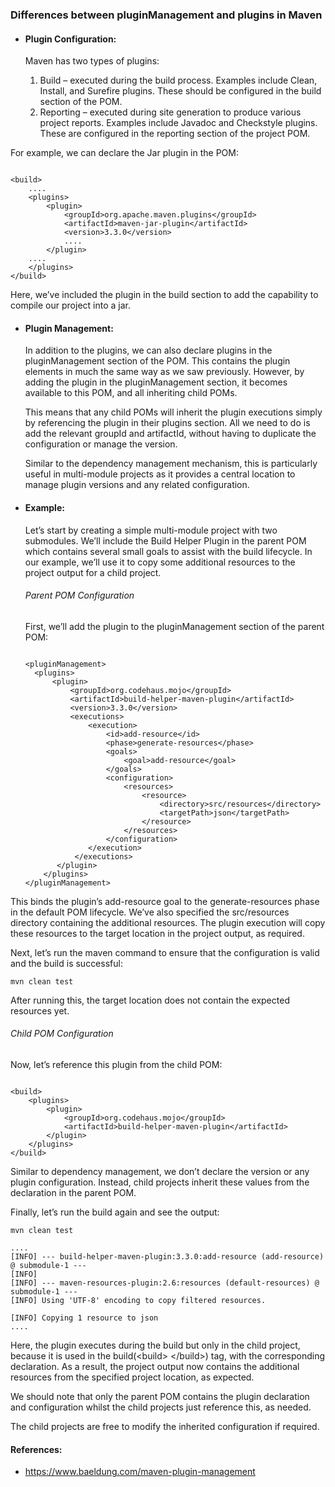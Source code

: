 ### Differences between pluginManagement and plugins in Maven

* #### Plugin Configuration:
  Maven has two types of plugins:
      
  1) Build – executed during the build process. Examples include Clean, Install, and Surefire plugins. These should be configured in the build section of the POM.
  2) Reporting – executed during site generation to produce various project reports. Examples include Javadoc and Checkstyle plugins. These are configured in the reporting section of the project POM.

For example, we can declare the Jar plugin in the POM:
<pre><code>
&lt;build&gt;
    ....
    &lt;plugins&gt;
        &lt;plugin&gt;
            &lt;groupId&gt;org.apache.maven.plugins&lt;/groupId&gt;
            &lt;artifactId&gt;maven-jar-plugin&lt;/artifactId&gt;
            &lt;version&gt;3.3.0&lt;/version&gt;
            ....
        &lt;/plugin&gt;
    ....
    &lt;/plugins&gt;
&lt;/build&gt;
</code></pre>
Here, we’ve included the plugin in the build section to add the capability to compile our project into a jar.

* #### Plugin Management:
  In addition to the plugins, we can also declare plugins in the pluginManagement section of the POM. This contains the plugin elements in much the same way as we saw previously. However, by adding the plugin in the pluginManagement section, it becomes available to this POM, and all inheriting child POMs.

  This means that any child POMs will inherit the plugin executions simply by referencing the plugin in their plugins section. All we need to do is add the relevant groupId and artifactId, without having to duplicate the configuration or manage the version.
  
  Similar to the dependency management mechanism, this is particularly useful in multi-module projects as it provides a central location to manage plugin versions and any related configuration.

* #### Example:
  Let’s start by creating a simple multi-module project with two submodules. We’ll include the Build Helper Plugin in the parent POM which contains several small goals to assist with the build lifecycle. In our example, we’ll use it to copy some additional resources to the project output for a child project.

  ###### Parent POM Configuration
  First, we’ll add the plugin to the pluginManagement section of the parent POM:
  <pre><code>
  &lt;pluginManagement&gt;
    &lt;plugins&gt;
        &lt;plugin&gt;
            &lt;groupId&gt;org.codehaus.mojo&lt;/groupId&gt;
            &lt;artifactId&gt;build-helper-maven-plugin&lt;/artifactId&gt;
            &lt;version&gt;3.3.0&lt;/version&gt;
            &lt;executions&gt;
                &lt;execution&gt;
                    &lt;id&gt;add-resource&lt;/id&gt;
                    &lt;phase&gt;generate-resources&lt;/phase&gt;
                    &lt;goals&gt;
                        &lt;goal&gt;add-resource&lt;/goal&gt;
                    &lt;/goals&gt;
                    &lt;configuration&gt;
                        &lt;resources&gt;
                            &lt;resource&gt;
                                &lt;directory&gt;src/resources&lt;/directory&gt;
                                &lt;targetPath&gt;json&lt;/targetPath&gt;
                            &lt;/resource&gt;
                        &lt;/resources&gt;
                    &lt;/configuration&gt;
                &lt;/execution&gt;
             &lt;/executions&gt;
         &lt;/plugin&gt;
      &lt;/plugins&gt;
  &lt;/pluginManagement&gt;
  </code></pre>

This binds the plugin’s add-resource goal to the generate-resources phase in the default POM lifecycle. We’ve also specified the src/resources directory containing the additional resources. The plugin execution will copy these resources to the target location in the project output, as required.
  
Next, let’s run the maven command to ensure that the configuration is valid and the build is successful:
  ```console
  mvn clean test
  ```
After running this, the target location does not contain the expected resources yet.

###### Child POM Configuration
Now, let’s reference this plugin from the child POM:
<pre><code>
&lt;build&gt;
    &lt;plugins&gt;
        &lt;plugin&gt;
            &lt;groupId&gt;org.codehaus.mojo&lt;/groupId&gt;
            &lt;artifactId&gt;build-helper-maven-plugin&lt;/artifactId&gt;
        &lt;/plugin&gt;
    &lt;/plugins&gt;
&lt;/build&gt;
</code></pre>

Similar to dependency management, we don’t declare the version or any plugin configuration. Instead, child projects inherit these values from the declaration in the parent POM.

Finally, let’s run the build again and see the output:
  ```console
  mvn clean test
  ```

```shell
....
[INFO] --- build-helper-maven-plugin:3.3.0:add-resource (add-resource) @ submodule-1 ---
[INFO]
[INFO] --- maven-resources-plugin:2.6:resources (default-resources) @ submodule-1 ---
[INFO] Using 'UTF-8' encoding to copy filtered resources.

[INFO] Copying 1 resource to json
....
```

Here, the plugin executes during the build but only in the child project, because it is used in the build(&lt;build&gt; &lt;/build&gt;) tag, with the corresponding declaration. As a result, the project output now contains the additional resources from the specified project location, as expected.

We should note that only the parent POM contains the plugin declaration and configuration whilst the child projects just reference this, as needed.

The child projects are free to modify the inherited configuration if required.

#### References:  
* https://www.baeldung.com/maven-plugin-management
